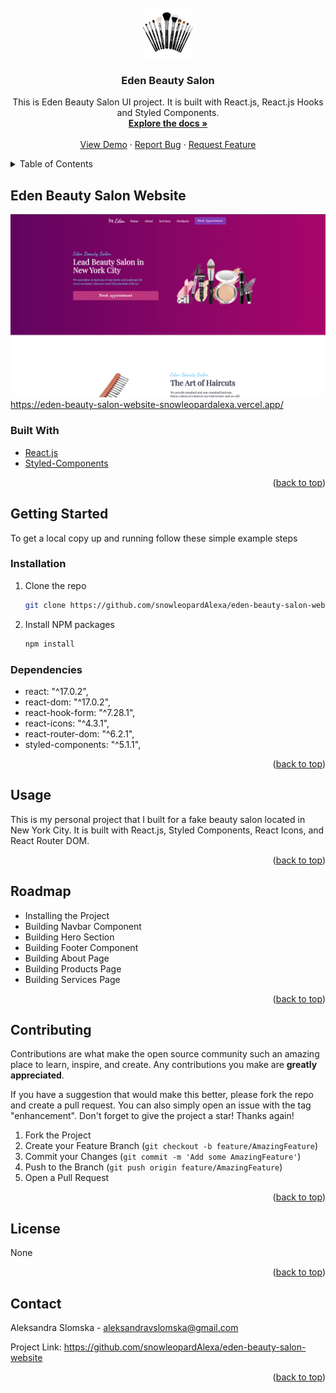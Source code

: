 <div id="top"></div>
<!-- PROJECT SHIELDS -->

<!-- PROJECT LOGO -->
<br />
<div align="center">
  <a href="https://github.com/snowleopardAlexa/linkedin-clone">
    <img src="/src/img/makeup1.png" alt="Logo" width="80" height="80">
  </a>

<h3 align="center">Eden Beauty Salon</h3>

  <p align="center">
    This is Eden Beauty Salon UI project. It is built with React.js, React.js Hooks and Styled Components. 
    <br />
    <a href="https://github.com/snowleopardAlexa/eden-beauty-salon-website"><strong>Explore the docs »</strong></a>
    <br />
    <br />
    <a href="https://eden-beauty-salon-website-snowleopardalexa.vercel.app/">View Demo</a>
    ·
    <a href="https://github.com/snowleopardAlexa/eden-beauty-salon-website/issues">Report Bug</a>
    ·
    <a href="https://github.com/snowleopardAlexa/eden-beauty-salon-website/issues">Request Feature</a>
  </p>
</div>



<!-- TABLE OF CONTENTS -->
<details>
  <summary>Table of Contents</summary>
  <ol>
    <li>
      <a href="#about-the-project">About The Project</a>
      <ul>
        <li><a href="#built-with">Built With</a></li>
      </ul>
    </li>
    <li>
      <a href="#getting-started">Getting Started</a>
      <ul>
        <li><a href="#dependencies">Dependencies</a></li>
        <li><a href="#installation">Installation</a></li>
      </ul>
    </li>
    <li><a href="#usage">Usage</a></li>
    <li><a href="#roadmap">Roadmap</a></li>
    <li><a href="#contributing">Contributing</a></li>
    <li><a href="#license">License</a></li>
    <li><a href="#contact">Contact</a></li>
    <li><a href="#acknowledgments">Acknowledgments</a></li>
  </ol>
</details>


<!-- ABOUT THE PROJECT -->
## Eden Beauty Salon Website

![Alt text](/src/img/eden.png?raw=true "Eden Beauty Salon Website") https://eden-beauty-salon-website-snowleopardalexa.vercel.app/

### Built With

* [React.js](https://reactjs.org/)
* [Styled-Components](https://styled-components.com/)


<p align="right">(<a href="#top">back to top</a>)</p>


<!-- GETTING STARTED -->
## Getting Started

To get a local copy up and running follow these simple example steps

### Installation

1. Clone the repo
   ```sh
   git clone https://github.com/snowleopardAlexa/eden-beauty-salon-website.git
   ```
2. Install NPM packages
   ```sh
   npm install
   ```

### Dependencies

* react: "^17.0.2",
* react-dom: "^17.0.2",
* react-hook-form: "^7.28.1",
* react-icons: "^4.3.1",
* react-router-dom: "^6.2.1",
* styled-components: "^5.1.1",


<p align="right">(<a href="#top">back to top</a>)</p>

<!-- USAGE EXAMPLES -->
## Usage

This is my personal project that I built for a fake beauty salon located in New York City. It is built with React.js, Styled Components, React Icons, and React Router DOM. 

<p align="right">(<a href="#top">back to top</a>)</p>


<!-- ROADMAP -->
## Roadmap

- Installing the Project
- Building Navbar Component
- Building Hero Section
- Building Footer Component
- Building About Page
- Building Products Page
- Building Services Page

<p align="right">(<a href="#top">back to top</a>)</p>


<!-- CONTRIBUTING -->
## Contributing

Contributions are what make the open source community such an amazing place to learn, inspire, and create. Any contributions you make are **greatly appreciated**.

If you have a suggestion that would make this better, please fork the repo and create a pull request. You can also simply open an issue with the tag "enhancement".
Don't forget to give the project a star! Thanks again!

1. Fork the Project
2. Create your Feature Branch (`git checkout -b feature/AmazingFeature`)
3. Commit your Changes (`git commit -m 'Add some AmazingFeature'`)
4. Push to the Branch (`git push origin feature/AmazingFeature`)
5. Open a Pull Request

<p align="right">(<a href="#top">back to top</a>)</p>


<!-- LICENSE -->
## License

None

<p align="right">(<a href="#top">back to top</a>)</p>


<!-- CONTACT -->
## Contact

Aleksandra Slomska - aleksandravslomska@gmail.com

Project Link: https://github.com/snowleopardAlexa/eden-beauty-salon-website

<p align="right">(<a href="#top">back to top</a>)</p>


<!-- MARKDOWN LINKS & IMAGES -->
<!-- https://www.markdownguide.org/basic-syntax/#reference-style-links -->
[contributors-shield]: https://img.shields.io/github/contributors/snowleopardAlexa/medium-clone.svg?style=for-the-badge
[contributors-url]: https://github.com/github_username/repo_name/graphs/contributors
[forks-shield]: https://img.shields.io/github/forks/github_username/repo_name.svg?style=for-the-badge
[forks-url]: https://github.com/github_username/repo_name/network/members
[stars-shield]: https://img.shields.io/github/stars/github_username/repo_name.svg?style=for-the-badge
[stars-url]: https://github.com/github_username/repo_name/stargazers
[issues-shield]: https://img.shields.io/github/issues/github_username/repo_name.svg?style=for-the-badge
[issues-url]: https://github.com/github_username/repo_name/issues
[license-shield]: https://img.shields.io/github/license/github_username/repo_name.svg?style=for-the-badge
[license-url]: https://github.com/github_username/repo_name/blob/master/LICENSE.txt
[linkedin-shield]: https://img.shields.io/badge/-LinkedIn-black.svg?style=for-the-badge&logo=linkedin&colorB=555
[linkedin-url]: https://linkedin.com/in/linkedin_username
[product-screenshot]: images/screenshot.png
